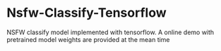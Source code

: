 # Nsfw-Classify-Tensorflow
NSFW classify model implemented with tensorflow. A online demo with pretrained model weights are provided at the mean time
